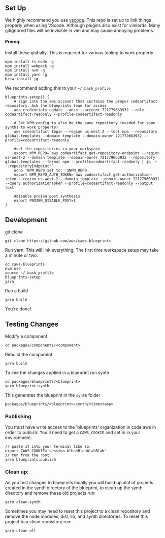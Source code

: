 ## Set Up

We highly recommend you use [vscode](https://code.visualstudio.com/). This repo is set up to link things properly when using VScode. Although plugins
also exist for vimlords. Many gitignored files will be invisible in vim and may cause annoying problems.

#### Prereq:

Install these globally. This is required for various tooling to work properly

```
npm install ts-node -g
npm install webpack -g
npm install nvm -g
npm install yarn -g
brew install jq
```

We recommend adding this to your `~/.bash_profile`

```
blueprints-setup() {
    # sign into the aws account that contains the proper codeartifact repository. Ask the blueprints team for access
    ada credentials update --once --account 721779663932 --role codeartifact-readonly --profile=codeartifact-readonly

    # Set NPM config to also be the same repository (needed for some synths to work properly)
    aws codeartifact login --region us-west-2 --tool npm --repository global-templates --domain template --domain-owner 721779663932 --profile=codeartifact-readonly

    #set the repositories in your workspace
    export NPM_REPO=`aws codeartifact get-repository-endpoint --region us-west-2 --domain template --domain-owner 721779663932 --repository global-templates --format npm --profile=codeartifact-readonly | jq -r '.repositoryEndpoint'`
    echo 'NPM_REPO set to: '$NPM_REPO
    export NPM_REPO_AUTH_TOKEN=`aws codeartifact get-authorization-token --region us-west-2 --domain template --domain-owner 721779663932 --query authorizationToken --profile=codeartifact-readonly --output text`

    #disable projen post synthesis
    export PROJEN_DISABLE_POST=1
}
```

## Development

git clone

```
git clone https://github.com/aws/caws-blueprints
```

Run yarn. This will link everything. The first time workspace setup may take a minute or two.

```
cd caws-blueprints
nvm use
source ~/.bash_profile
blueprints-setup
yarn
```

Run a build

```
yarn build
```

You're done!

## Testing Changes

Modify a component

```
cd packages/components/<component>
```

Rebuild the component

```
yarn build
```

To see the changes applied in a blueprint run synth

```
cd packages/blueprints/<blueprint>
yarn blueprint:synth
```

This generates the blueprint in the `synth` folder

```
packages/blueprints/<blueprint>/synth/<timestamp>
```

### Publishing

You must have write access to the 'blueprints' organization in code.aws in order to publish. You'll need to get a `CAWS_COOKIE` and set in in your
environment.

```
// paste it into your terminal like so:
export CAWS_COOKIE='session-blhahBlahblahBlah'
// run from the root
yarn blueprints:publish
```

### Clean up:

As you test changes to blueprints locally you will build up alot of projects created in the synth directory of the blueprint, to clean up the synth
directory and remove these old projects run:

```
yarn clean-synth
```

Sometimes you may need to reset this project to a clean repository and remove the node modules, dist, lib, and synth directories. To reset this
project to a clean repository run:

```
yarn clean-all
```
